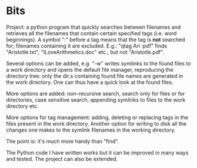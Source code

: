 # Bits
Project: a python program that quickly searches between filenames and retrieves all the filenames that contain certain specified tags (i.e. word beginnings). A symbol ":" before a tag means that the tag is **not** searched for; filenames containing it are excluded. E.g.: "qtag Ari :pdf" finds "Aristotle.txt", "ILoveArithmetics.doc" etc., but not "Aristotle.pdf".

Several options can be added, e.g. "-w" writes symlinks to the found files to a work directory and opens the default file manager, reproducing the directory tree: only the dir.s containing found file names are generated in the work directory. One can thus have a quick look at the found files.

More options are added: non-recursive search, search only for files or for directories, case sensitive search, appending symlinks to files to the work directory etc.

More options for tag management: adding, deleting or replacing tags in the files present in the work directory. Another option for writing to disk all the changes one makes to the symlink filenames in the working directory.

The point is: it's much more handy than "find".

The Python code I have written works but it can be improved in many ways and tested. The project can also be extended.
